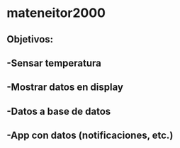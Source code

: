 # mateneitor2000
## Objetivos:
## -Sensar temperatura
## -Mostrar datos en display
## -Datos a base de datos
## -App con datos (notificaciones, etc.)